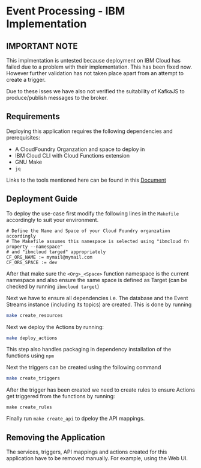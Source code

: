 # Event Processing - IBM Implementation

## IMPORTANT NOTE

This implmentation is untested because deployment on IBM Cloud has failed due to a problem with their implementation. This has been fixed now. However further validation has not taken place apart from an attempt to create a trigger.

Due to these isses we have also not verified the suitability of KafkaJS to produce/publish messages to the broker.

## Requirements

Deploying this application requires the following dependencies and prerequisites:

- A CloudFoundry Organzation and space to deploy in
- IBM Cloud CLI with Cloud Functions extension
- GNU Make
- `jq`

Links to the tools mentioned here can be found in this [Document](/docs/tools.md)

## Deployment Guide

To deploy the use-case first modify the following lines in the `Makefile` accordingly to suit your environment.

```make
# Define the Name and Space of your Cloud Foundry organzation accordingly
# The Makefile assumes this namespace is selected using "ibmcloud fn property --namespace"
# and "ibmcloud targed" appropriately
CF_ORG_NAME := mymail@mymail.com
CF_ORG_SPACE := dev
```

After that make sure the `<Org>_<Space>` function namespace is the current namespace and also ensure the
same space is defined as Target (can be checked by running `ibmcloud target`)

Next we have to ensure all dependencies i.e. The database and the Event Streams instance (including its topics) are created. This is done by running

```bash
make create_resources
```

Next we deploy the Actions by running:

```bash
make deploy_actions
```

This step also handles packaging in dependency installation of the functions using `npm`

Next the triggers can be created using the following command

```bash
make create_triggers
```

After the trigger has been created we need to create rules to ensure Actions get triggered from the functions by running:

```
make create_rules
```

Finally run `make create_api` to dpeloy the API mappings.

## Removing the Application

The services, triggers, API mappings and actions created for this application have to be removed manually. For example, using the Web UI.
